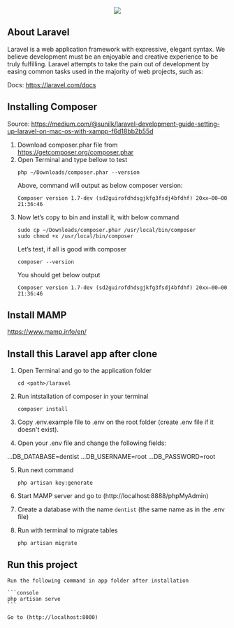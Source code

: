 <p align="center"><img src="https://laravel.com/assets/img/components/logo-laravel.svg"></p>


## About Laravel

Laravel is a web application framework with expressive, elegant syntax. We believe development must be an enjoyable and creative experience to be truly fulfilling. Laravel attempts to take the pain out of development by easing common tasks used in the majority of web projects, such as:

Docs: https://laravel.com/docs

## Installing Composer

Source: https://medium.com/@sunilk/laravel-development-guide-setting-up-laravel-on-mac-os-with-xampp-f6d18bb2b55d

1. 	Download composer.phar file from https://getcomposer.org/composer.phar
2. 	Open Terminal and type bellow to test
	```console
	php ~/Downloads/composer.phar --version
	```
   	Above, command will output as below composer version:
	```console
	Composer version 1.7-dev (sd2guirofdhdsgjkfg3fsdj4bfdhf) 20xx–00–00 21:36:46
	```
3. 	Now let’s copy to bin and install it, with below command
	```console
	sudo cp ~/Downloads/composer.phar /usr/local/bin/composer
	sudo chmod +x /usr/local/bin/composer
	```
	Let’s test, if all is good with composer
	```console
	composer --version
	```
	You should get below output
	```console
	Composer version 1.7-dev (sd2guirofdhdsgjkfg3fsdj4bfdhf) 20xx–00–00 21:36:46
	```

## Install MAMP

https://www.mamp.info/en/

## Install this Laravel app after clone

1. 	Open Terminal and go to the application folder

	```console
	cd <path>/laravel
	```

2. 	Run intstallation of composer in your terminal

	```console
	composer install
	```

3. 	Copy .env.example file to .env on the root folder (create .env file if it doesn't exist).

4. 	Open your .env file and change the following fields:
	
...DB_DATABASE=dentist
...DB_USERNAME=root
...DB_PASSWORD=root

5. 	Run next command

	```console
	php artisan key:generate
	```

6. 	Start MAMP server and go to (http://localhost:8888/phpMyAdmin) 

7. 	Create a database with the name `dentist` (the same name as in the .env file)

8. 	Run with terminal to migrate tables

	```console
	php artisan migrate
	```

## Run this project

	Run the following command in app folder after installation

	```console
	php artisan serve
	```

	Go to (http://localhost:8000)

